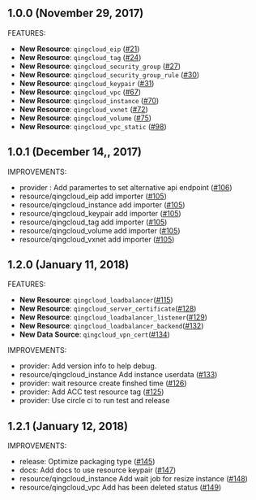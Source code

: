 ## 1.0.0 (November 29, 2017)

FEATURES:

* **New Resource**: `qingcloud_eip` ([#21](https://github.com/yunify/terraform-provider-qingcloud/issues/21))
* **New Resource**: `qingcloud_tag` ([#24](https://github.com/yunify/terraform-provider-qingcloud/issues/24))
* **New Resource**: `qingcloud_security_group` ([#27](https://github.com/yunify/terraform-provider-qingcloud/issues/27))
* **New Resource**: `qingcloud_security_group_rule` ([#30](https://github.com/yunify/terraform-provider-qingcloud/issues/30))
* **New Resource**: `qingcloud_keypair` ([#31](https://github.com/yunify/terraform-provider-qingcloud/issues/31))
* **New Resource**: `qingcloud_vpc` ([#67](https://github.com/yunify/terraform-provider-qingcloud/issues/67))
* **New Resource**: `qingcloud_instance` ([#70](https://github.com/yunify/terraform-provider-qingcloud/issues/70))
* **New Resource**: `qingcloud_vxnet` ([#72](https://github.com/yunify/terraform-provider-qingcloud/issues/72))
* **New Resource**: `qingcloud_volume` ([#75](https://github.com/yunify/terraform-provider-qingcloud/issues/75))
* **New Resource**: `qingcloud_vpc_static` ([#98](https://github.com/yunify/terraform-provider-qingcloud/issues/98))

## 1.0.1 (December 14,, 2017)

IMPROVEMENTS:

* provider : Add paramertes to set alternative api endpoint ([#106](https://github.com/yunify/terraform-provider-qingcloud/issues/106))
* resource/qingcloud_eip add importer ([#105](https://github.com/yunify/terraform-provider-qingcloud/issues/105))
* resource/qingcloud_instance add importer ([#105](https://github.com/yunify/terraform-provider-qingcloud/issues/105))
* resource/qingcloud_keypair add importer ([#105](https://github.com/yunify/terraform-provider-qingcloud/issues/105))
* resource/qingcloud_tag add importer ([#105](https://github.com/yunify/terraform-provider-qingcloud/issues/105))
* resource/qingcloud_volume add importer ([#105](https://github.com/yunify/terraform-provider-qingcloud/issues/105))
* resource/qingcloud_vxnet add importer ([#105](https://github.com/yunify/terraform-provider-qingcloud/issues/105))

## 1.2.0 (January 11, 2018)

FEATURES:

* **New Resource**: `qingcloud_loadbalancer`([#115](https://github.com/yunify/terraform-provider-qingcloud/pull/115))
* **New Resource**: `qingcloud_server_certificate`([#128](https://github.com/yunify/terraform-provider-qingcloud/pull/128))
* **New Resource**: `qingcloud_loadbalancer_listener`([#129](https://github.com/yunify/terraform-provider-qingcloud/pull/129))
* **New Resource**: `qingcloud_loadbalancer_backend`([#132](https://github.com/yunify/terraform-provider-qingcloud/pull/132))
* **New Data Source**: `qingcloud_vpn_cert`([#134](https://github.com/yunify/terraform-provider-qingcloud/pull/134))

IMPROVEMENTS:

* provider: Add version info to help debug.
* resource/qingcloud_instance Add instance userdata ([#133](https://github.com/yunify/terraform-provider-qingcloud/pull/115))
* provider: wait resource create finshed time ([#126](https://github.com/yunify/terraform-provider-qingcloud/pull/126))
* provider: Add ACC test resource tag ([#125](https://github.com/yunify/terraform-provider-qingcloud/pull/125))
* provider: Use circle ci to run test and release

## 1.2.1 (January 12, 2018)

IMPROVEMENTS:

* release: Optimize packaging type ([#145](https://github.com/yunify/terraform-provider-qingcloud/pull/145))
* docs: Add docs to use resource keypair ([#147](https://github.com/yunify/terraform-provider-qingcloud/pull/147))
* resource/qingcloud_instance Add wait job for resize instance ([#148](https://github.com/yunify/terraform-provider-qingcloud/pull/148))
* resource/qingcloud_vpc Add has been deleted status ([#149](https://github.com/yunify/terraform-provider-qingcloud/pull/149))

